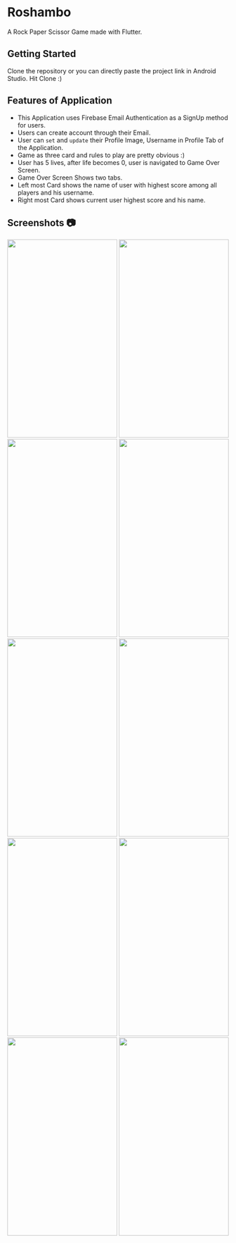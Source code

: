 # Roshambo

A Rock Paper Scissor Game made with Flutter.

## Getting Started

Clone the repository or you can directly paste the project link in Android Studio. Hit Clone :)

## Features of Application

- This Application uses Firebase Email Authentication as a SignUp method for users.
- Users can create account through their Email.
- User can `set` and `update` their Profile Image, Username in Profile Tab of the Application.
- Game as three card and rules to play are pretty obvious :)
- User has 5 lives, after life becomes 0, user is navigated to Game Over Screen.
- Game Over Screen Shows two tabs.
- Left most Card shows the name of user with highest score among all players and his username.
- Right most Card shows current user highest score and his name.


## Screenshots  :camera:
<img src="https://user-images.githubusercontent.com/65825310/102092554-32739300-3e46-11eb-9bc8-228bcb9db65c.png" width="250" height="450"> <img src="https://user-images.githubusercontent.com/65825310/102092578-37d0dd80-3e46-11eb-8153-27c9f8297566.png" width="250" height="450"> <img src="https://user-images.githubusercontent.com/65825310/102092601-3c959180-3e46-11eb-8233-a01d8bf321b0.png" width="250" height="450">
<img src="https://user-images.githubusercontent.com/65825310/102092618-40291880-3e46-11eb-96d0-803846f4045d.png" width="250" height="450"> <img src="https://user-images.githubusercontent.com/65825310/102092628-44edcc80-3e46-11eb-8a2d-8eb086893482.png" width="250" height="450"> <img src="https://user-images.githubusercontent.com/65825310/102092654-4ae3ad80-3e46-11eb-96ff-fdb9bd5f3cfd.png" width="250" height="450"> 
<img src="https://user-images.githubusercontent.com/65825310/102092660-4cad7100-3e46-11eb-97be-cfb518735e1d.png" width="250" height="450"> <img src="https://user-images.githubusercontent.com/65825310/102092671-51722500-3e46-11eb-954d-0ce58b76fda1.png" width="250" height="450"> <img src="https://user-images.githubusercontent.com/65825310/102092694-57680600-3e46-11eb-8bcc-caab377caae0.png" width="250" height="450"> <img src="https://user-images.githubusercontent.com/65825310/102092741-60f16e00-3e46-11eb-975a-bd0c443b371c.png" width="250" height="450">




